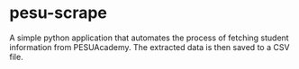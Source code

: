 # pesu-scrape
A simple python application that automates the process of fetching student information from PESUAcademy. The extracted data is then saved to a CSV file.
